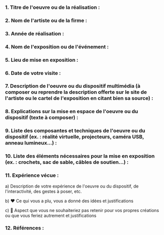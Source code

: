 ### 1. Titre de l'oeuvre ou de la réalisation :





### 2. Nom de l'artiste ou de la firme :




### 3. Année de réalisation :




### 4. Nom de l'exposition ou de l'événement :





### 5. Lieu de mise en exposition :





### 6. Date de votre visite : 





### 7. Description de l'oeuvre ou du dispositif multimédia (à composer ou reprendre la description offerte sur le site de l'artiste ou le cartel de l'exposition en citant bien sa source) : 






### 8. Explications sur la mise en espace de l'oeuvre ou du dispositif (texte à composer) : 





### 9. Liste des composantes et techniques de l'oeuvre ou du dispositif (ex. : réalité virtuelle, projecteurs, caméra USB, anneau lumineux...) :





### 10. Liste des éléments nécessaires pour la mise en exposition (ex. : crochets, sac de sable, câbles de soutien...) :



### 11. Expérience vécue :

 a) Description de votre expérience de l'oeuvre ou du dispositif, de l'interactivité, des gestes à poser, etc.

 b) ❤️ Ce qui vous a plu, vous a donné des idées et justifications

 c) 🤔 Aspect que vous ne souhaiteriez pas retenir pour vos propres créations ou que vous feriez autrement et justifications
 
 
 
 

 ### 12. Références :
 
 
 
  
